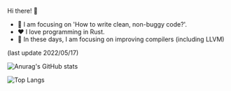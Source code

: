 Hi there! :wave:
- 💭 I am focusing on 'How to write clean, non-buggy code?'.
- ❤️ I love programming in Rust.
- 🤸 In these days, I am focusing on improving compilers (including LLVM)

(last update 2022/05/17)

![Anurag's GitHub stats](https://github-readme-stats.vercel.app/api?username=3-24&theme=react&count_private=true&show_icons=true)

![Top Langs](https://github-readme-stats.vercel.app/api/top-langs/?username=3-24&theme=react&layout=compact&exclude_repo=3-24.github.io&hide=html,css)
<!--
**3-24/3-24** is a ✨ _special_ ✨ repository because its `README.md` (this file) appears on your GitHub profile.

Here are some ideas to get you started:

- 🔭 I’m currently working on ...
- 🌱 I’m currently learning ...
- 👯 I’m looking to collaborate on ...
- 🤔 I’m looking for help with ...
- 💬 Ask me about ...
- 📫 How to reach me: ...
- 😄 Pronouns: ...
- ⚡ Fun fact: ...
-->
